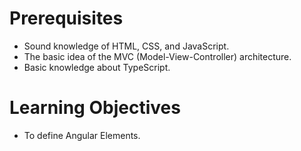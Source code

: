 # Prerequisites

- Sound knowledge of HTML, CSS, and JavaScript.
- The basic idea of the MVC (Model-View-Controller) architecture.
- Basic knowledge about TypeScript.


# Learning Objectives

- To define Angular Elements.
